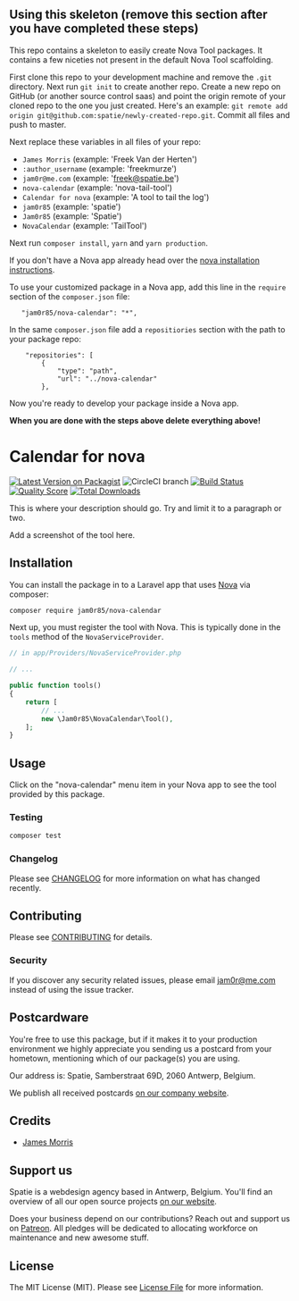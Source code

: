
## Using this skeleton (remove this section after you have completed these steps)

This repo contains a skeleton to easily create Nova Tool packages. It contains a few niceties not present in the default Nova Tool scaffolding.

First clone this repo to your development machine and remove the `.git` directory. Next run `git init` to create another repo. Create a new repo on GitHub (or another source control saas) and point the origin remote of your cloned repo to the one you just created. Here's an example: `git remote add origin git@github.com:spatie/newly-created-repo.git`. Commit all files and push to master.

Next replace these variables in all files of your repo:
 - `James Morris` (example: 'Freek Van der Herten')
 - `:author_username` (example: 'freekmurze')
 - `jam0r@me.com` (example: 'freek@spatie.be')
 - `nova-calendar` (example: 'nova-tail-tool')
 - `Calendar for nova` (example: 'A tool to tail the log')
 - `jam0r85` (example: 'spatie')
 - `Jam0r85` (example: 'Spatie')
 - `NovaCalendar` (example: 'TailTool')
 
 Next run `composer install`, `yarn` and `yarn production`.
 
If you don't have a Nova app already head over the [nova installation instructions](https://nova.laravel.com/docs/1.0/installation.html#installing-nova).

To use your customized package in a Nova app, add this line in the `require` section of the `composer.json` file:
 
 ```
    "jam0r85/nova-calendar": "*",
```
 
 In the same `composer.json` file add a `repositiories` section with the path to your package repo:
 
 ```
     "repositories": [
         {
             "type": "path",
             "url": "../nova-calendar"
         },
```
 
Now you're ready to develop your package inside a Nova app.
 
**When you are done with the steps above delete everything above!**

# Calendar for nova

[![Latest Version on Packagist](https://img.shields.io/packagist/v/jam0r85/nova-calendar.svg?style=flat-square)](https://packagist.org/packages/jam0r85/nova-calendar)
![CircleCI branch](https://img.shields.io/circleci/project/github/jam0r85/nova-calendar/master.svg?style=flat-square)
[![Build Status](https://img.shields.io/travis/jam0r85/nova-calendar/master.svg?style=flat-square)](https://travis-ci.org/jam0r85/nova-calendar)
[![Quality Score](https://img.shields.io/scrutinizer/g/jam0r85/nova-calendar.svg?style=flat-square)](https://scrutinizer-ci.com/g/jam0r85/nova-calendar)
[![Total Downloads](https://img.shields.io/packagist/dt/jam0r85/nova-calendar.svg?style=flat-square)](https://packagist.org/packages/jam0r85/nova-calendar)


This is where your description should go. Try and limit it to a paragraph or two.

Add a screenshot of the tool here.

## Installation

You can install the package in to a Laravel app that uses [Nova](https://nova.laravel.com) via composer:

```bash
composer require jam0r85/nova-calendar
```

Next up, you must register the tool with Nova. This is typically done in the `tools` method of the `NovaServiceProvider`.

```php
// in app/Providers/NovaServiceProvider.php

// ...

public function tools()
{
    return [
        // ...
        new \Jam0r85\NovaCalendar\Tool(),
    ];
}
```

## Usage

Click on the "nova-calendar" menu item in your Nova app to see the tool provided by this package.

### Testing

``` bash
composer test
```

### Changelog

Please see [CHANGELOG](CHANGELOG.md) for more information on what has changed recently.

## Contributing

Please see [CONTRIBUTING](CONTRIBUTING.md) for details.

### Security

If you discover any security related issues, please email jam0r@me.com instead of using the issue tracker.

## Postcardware

You're free to use this package, but if it makes it to your production environment we highly appreciate you sending us a postcard from your hometown, mentioning which of our package(s) you are using.

Our address is: Spatie, Samberstraat 69D, 2060 Antwerp, Belgium.

We publish all received postcards [on our company website](https://spatie.be/en/opensource/postcards).

## Credits

- [James Morris](https://github.com/:author_username)

## Support us

Spatie is a webdesign agency based in Antwerp, Belgium. You'll find an overview of all our open source projects [on our website](https://spatie.be/opensource).

Does your business depend on our contributions? Reach out and support us on [Patreon](https://www.patreon.com/spatie). 
All pledges will be dedicated to allocating workforce on maintenance and new awesome stuff.

## License

The MIT License (MIT). Please see [License File](LICENSE.md) for more information.
